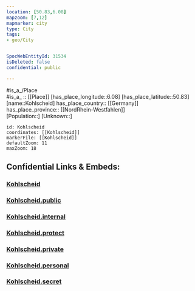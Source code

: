 ```yaml
---
location: [50.83,6.08] 
mapzoom: [7,12] 
mapmarker: city 
type: City
tags:
- geo/City


SpocWebEntityId: 31534
isDeleted: false
confidential: public

---
```

#is_a_/Place  
#is_a_ :: [[Place]] 
[has_place_longitude::6.08] 
[has_place_latitude::50.83] 
[name::Kohlscheid] 
has_place_country:: [[Germany]]  
has_place_province:: [[NordRhein-Westfahlen]]  
[Population::] 
[Unknown::] 


```leaflet
id: Kohlscheid
coordinates: [[Kohlscheid]] 
markerFile: [[Kohlscheid]] 
defaultZoom: 11 
maxZoom: 18
```


## Confidential Links & Embeds: 

### [Kohlscheid](/_Standards/Earth/Continent/Europe/Europe~Central/Germany/Germany~West/Nordrhein-Westfalen/counties~NW/Städte-Region_Aachen/cities~Region_Aachen/Herzogenrath/Kohlscheid.md) 

### [Kohlscheid.public](/_public/Earth/Continent/Europe/Europe~Central/Germany/Germany~West/Nordrhein-Westfalen/counties~NW/Städte-Region_Aachen/cities~Region_Aachen/Herzogenrath/Kohlscheid.public.md) 

### [Kohlscheid.internal](/_internal/Earth/Continent/Europe/Europe~Central/Germany/Germany~West/Nordrhein-Westfalen/counties~NW/Städte-Region_Aachen/cities~Region_Aachen/Herzogenrath/Kohlscheid.internal.md) 

### [Kohlscheid.protect](/_protect/Earth/Continent/Europe/Europe~Central/Germany/Germany~West/Nordrhein-Westfalen/counties~NW/Städte-Region_Aachen/cities~Region_Aachen/Herzogenrath/Kohlscheid.protect.md) 

### [Kohlscheid.private](/_private/Earth/Continent/Europe/Europe~Central/Germany/Germany~West/Nordrhein-Westfalen/counties~NW/Städte-Region_Aachen/cities~Region_Aachen/Herzogenrath/Kohlscheid.private.md) 

### [Kohlscheid.personal](/_personal/Earth/Continent/Europe/Europe~Central/Germany/Germany~West/Nordrhein-Westfalen/counties~NW/Städte-Region_Aachen/cities~Region_Aachen/Herzogenrath/Kohlscheid.personal.md) 

### [Kohlscheid.secret](/_secret/Earth/Continent/Europe/Europe~Central/Germany/Germany~West/Nordrhein-Westfalen/counties~NW/Städte-Region_Aachen/cities~Region_Aachen/Herzogenrath/Kohlscheid.secret.md)

